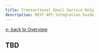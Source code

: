 ```yaml
---
title: Transactional Email Service Help
description: REST API Integration Guide
---
```


[&larr; back to Overview](/email)

## TBD